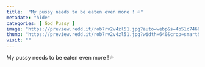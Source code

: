 ```yaml
---
title:  "My pussy needs to be eaten even more ! 💦"
metadate: "hide"
categories: [ God Pussy ]
image: "https://preview.redd.it/rob7rv2v4zl51.jpg?auto=webp&s=4b51c7466e951085850447186c33218dedfe82e4"
thumb: "https://preview.redd.it/rob7rv2v4zl51.jpg?width=640&crop=smart&auto=webp&s=3c1cf1d8294fd904057ac12764e7f95fc346e350"
visit: ""
---
```

My pussy needs to be eaten even more ! 💦
